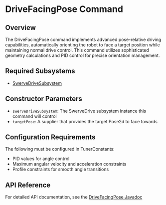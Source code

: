 # DriveFacingPose Command

## Overview
The DriveFacingPose command implements advanced pose-relative driving capabilities, automatically orienting the robot to face a target position while maintaining normal drive control. This command utilizes sophisticated geometry calculations and PID control for precise orientation management.

## Required Subsystems
- [SwerveDriveSubsystem](../../subsystems/swerve)

## Constructor Parameters
- `swerveDriveSubsystem`: The SwerveDrive subsystem instance this command will control
- `targetPose`: A supplier that provides the target Pose2d to face towards

## Configuration Requirements
The following must be configured in TunerConstants:
- PID values for angle control
- Maximum angular velocity and acceleration constraints
- Profile constraints for smooth angle transitions

## API Reference
For detailed API documentation, see the [DriveFacingPose Javadoc](/5152_Template/javadoc/frc/alotobots/library/commands/swervedrive/DriveFacingPose.html)
